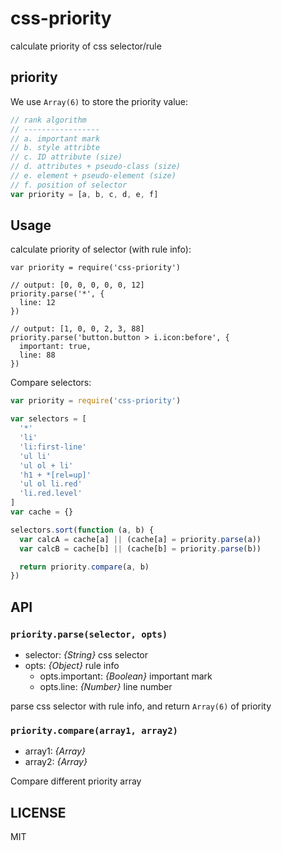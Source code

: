 # css-priority

calculate priority of css selector/rule

## priority

We use `Array(6)` to store the priority value:

```js
// rank algorithm
// -----------------
// a. important mark
// b. style attribte
// c. ID attribute (size)
// d. attributes + pseudo-class (size)
// e. element + pseudo-element (size)
// f. position of selector
var priority = [a, b, c, d, e, f]
```

## Usage

calculate priority of selector (with rule info):

```
var priority = require('css-priority')

// output: [0, 0, 0, 0, 0, 12]
priority.parse('*', {
  line: 12
})

// output: [1, 0, 0, 2, 3, 88]
priority.parse('button.button > i.icon:before', {
  important: true,
  line: 88
})
```

Compare selectors:

```js
var priority = require('css-priority')

var selectors = [
  '*'
  'li'
  'li:first-line'
  'ul li'
  'ul ol + li'
  'h1 + *[rel=up]'
  'ul ol li.red'
  'li.red.level'
]
var cache = {}

selectors.sort(function (a, b) {
  var calcA = cache[a] || (cache[a] = priority.parse(a))
  var calcB = cache[b] || (cache[b] = priority.parse(b))

  return priority.compare(a, b)
})
```

## API

### `priority.parse(selector, opts)`

- selector: *{String}* css selector
- opts: *{Object}* rule info
  - opts.important: *{Boolean}* important mark
  - opts.line: *{Number}* line number

parse css selector with rule info, and return `Array(6)` of priority

### `priority.compare(array1, array2)`

- array1: *{Array}*
- array2: *{Array}*

Compare different priority array

## LICENSE

MIT
